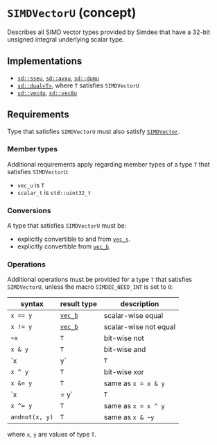 # `SIMDVectorU` (concept)

Describes all SIMD vector types provided by Simdee that have a 32-bit unsigned integral underlying scalar type.

## Implementations

* [`sd::sseu`](sse.md), [`sd::avxu`](avx.md), [`sd::dumu`](dum.md)
* [`sd::dual<T>`](dual.md), where `T` satisfies `SIMDVectorU`
* [`sd::vec4u`](vec4.md), [`sd::vec8u`](vec8.md)

## Requirements

Type that satisfies `SIMDVectorU` must also satisfy [`SIMDVector`](SIMDVector.md).

### Member types

Additional requirements apply regarding member types of a type `T` that satisfies `SIMDVectorU`:

* `vec_u` is `T`
* `scalar_t` is `std::uint32_t`

### Conversions

A type that satisfies `SIMDVectorU` must be:
* explicitly convertible to and from [`vec_s`](SIMDVectorS.md).
* explicitly convertible from [`vec_b`](SIMDVectorB.md).

### Operations

Additional operations must be provided for a type `T` that satisfies `SIMDVectorU`, unless the macro `SIMDEE_NEED_INT` is set to `0`:

syntax         | result type               | description
---------------|---------------------------|-------------------------------------------------------
`x == y`       | [`vec_b`](SIMDVectorB.md) | scalar-wise equal
`x != y`       | [`vec_b`](SIMDVectorB.md) | scalar-wise not equal
`~x`           | `T`                       | bit-wise not
`x & y`        | `T`                       | bit-wise and
`x | y`        | `T`                       | bit-wise or
`x ^ y`        | `T`                       | bit-wise xor
`x &= y`       | `T`                       | same as `x = x & y`
`x |= y`       | `T`                       | same as `x = x | y`
`x ^= y`       | `T`                       | same as `x = x ^ y`
`andnot(x, y)` | `T`                       | same as `x & ~y`

where `x`, `y` are values of type `T`.
